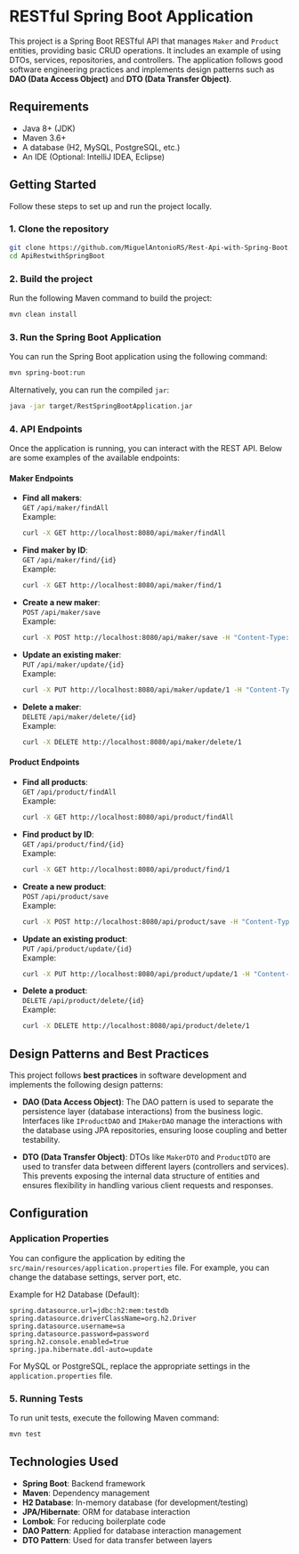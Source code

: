 
# RESTful Spring Boot Application

This project is a Spring Boot RESTful API that manages `Maker` and `Product` entities, providing basic CRUD operations. It includes an example of using DTOs, services, repositories, and controllers. The application follows good software engineering practices and implements design patterns such as **DAO (Data Access Object)** and **DTO (Data Transfer Object)**.

## Requirements

- Java 8+ (JDK)
- Maven 3.6+
- A database (H2, MySQL, PostgreSQL, etc.)
- An IDE (Optional: IntelliJ IDEA, Eclipse)

## Getting Started

Follow these steps to set up and run the project locally.

### 1. Clone the repository

```bash
git clone https://github.com/MiguelAntonioRS/Rest-Api-with-Spring-Boot.git
cd ApiRestwithSpringBoot
```

### 2. Build the project

Run the following Maven command to build the project:

```bash
mvn clean install
```

### 3. Run the Spring Boot Application

You can run the Spring Boot application using the following command:

```bash
mvn spring-boot:run
```

Alternatively, you can run the compiled `jar`:

```bash
java -jar target/RestSpringBootApplication.jar
```

### 4. API Endpoints

Once the application is running, you can interact with the REST API. Below are some examples of the available endpoints:

#### Maker Endpoints

- **Find all makers**:  
  `GET` `/api/maker/findAll`  
  Example:  
  ```bash
  curl -X GET http://localhost:8080/api/maker/findAll
  ```

- **Find maker by ID**:  
  `GET` `/api/maker/find/{id}`  
  Example:  
  ```bash
  curl -X GET http://localhost:8080/api/maker/find/1
  ```

- **Create a new maker**:  
  `POST` `/api/maker/save`  
  Example:  
  ```bash
  curl -X POST http://localhost:8080/api/maker/save -H "Content-Type: application/json" -d "{"name":"New Maker"}"
  ```

- **Update an existing maker**:  
  `PUT` `/api/maker/update/{id}`  
  Example:  
  ```bash
  curl -X PUT http://localhost:8080/api/maker/update/1 -H "Content-Type: application/json" -d "{"name":"Updated Maker"}"
  ```

- **Delete a maker**:  
  `DELETE` `/api/maker/delete/{id}`  
  Example:  
  ```bash
  curl -X DELETE http://localhost:8080/api/maker/delete/1
  ```

#### Product Endpoints

- **Find all products**:  
  `GET` `/api/product/findAll`  
  Example:  
  ```bash
  curl -X GET http://localhost:8080/api/product/findAll
  ```

- **Find product by ID**:  
  `GET` `/api/product/find/{id}`  
  Example:  
  ```bash
  curl -X GET http://localhost:8080/api/product/find/1
  ```

- **Create a new product**:  
  `POST` `/api/product/save`  
  Example:  
  ```bash
  curl -X POST http://localhost:8080/api/product/save -H "Content-Type: application/json" -d "{"name":"New Product", "price":100.00, "maker":{"id":1}}"
  ```

- **Update an existing product**:  
  `PUT` `/api/product/update/{id}`  
  Example:  
  ```bash
  curl -X PUT http://localhost:8080/api/product/update/1 -H "Content-Type: application/json" -d "{"name":"Updated Product", "price":150.00}"
  ```

- **Delete a product**:  
  `DELETE` `/api/product/delete/{id}`  
  Example:  
  ```bash
  curl -X DELETE http://localhost:8080/api/product/delete/1
  ```

## Design Patterns and Best Practices

This project follows **best practices** in software development and implements the following design patterns:

- **DAO (Data Access Object)**: The DAO pattern is used to separate the persistence layer (database interactions) from the business logic. Interfaces like `IProductDAO` and `IMakerDAO` manage the interactions with the database using JPA repositories, ensuring loose coupling and better testability.
  
- **DTO (Data Transfer Object)**: DTOs like `MakerDTO` and `ProductDTO` are used to transfer data between different layers (controllers and services). This prevents exposing the internal data structure of entities and ensures flexibility in handling various client requests and responses.

## Configuration

### Application Properties

You can configure the application by editing the `src/main/resources/application.properties` file. For example, you can change the database settings, server port, etc.

Example for H2 Database (Default):
```properties
spring.datasource.url=jdbc:h2:mem:testdb
spring.datasource.driverClassName=org.h2.Driver
spring.datasource.username=sa
spring.datasource.password=password
spring.h2.console.enabled=true
spring.jpa.hibernate.ddl-auto=update
```

For MySQL or PostgreSQL, replace the appropriate settings in the `application.properties` file.

### 5. Running Tests

To run unit tests, execute the following Maven command:

```bash
mvn test
```

## Technologies Used

- **Spring Boot**: Backend framework
- **Maven**: Dependency management
- **H2 Database**: In-memory database (for development/testing)
- **JPA/Hibernate**: ORM for database interaction
- **Lombok**: For reducing boilerplate code
- **DAO Pattern**: Applied for database interaction management
- **DTO Pattern**: Used for data transfer between layers
